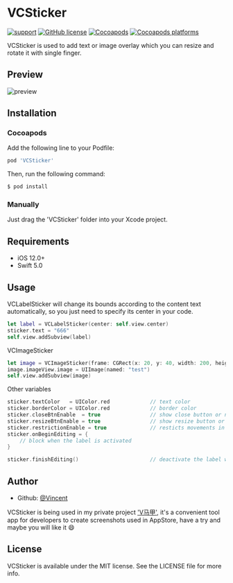 # VCSticker

[![support](https://img.shields.io/badge/support-ios%2012.0+-orange.svg)](#)
[![GitHub license](https://img.shields.io/github/license/vincent111000/VCSticker)](https://github.com/vincent111000/VCSticker/blob/master/LICENSE)
[![Cocoapods](https://img.shields.io/cocoapods/v/VCSticker)](https://cocoapods.org/pods/VCSticker)
[![Cocoapods platforms](https://img.shields.io/cocoapods/p/VCSticker)](https://cocoapods.org/pods/VCSticker)

VCSticker is used to add text or image overlay which you can resize and rotate it with single finger.

## Preview
![preview](/preview.gif)

## Installation
### Cocoapods
Add the following line to your Podfile:

```ruby
pod 'VCSticker'
```
Then, run the following command:

```ruby
$ pod install
```

### Manually
Just drag the 'VCSticker' folder into your Xcode project.

## Requirements
- iOS 12.0+
- Swift 5.0

## Usage

VCLabelSticker will change its bounds according to the content text automatically, so you just need to specify its center in your code. 
```Swift
let label = VCLabelSticker(center: self.view.center)
sticker.text = "666"
self.view.addSubview(label)
```
VCImageSticker 
```Swift
let image = VCImageSticker(frame: CGRect(x: 20, y: 40, width: 200, height: 200))
image.imageView.image = UIImage(named: "test")
self.view.addSubview(image)
```
Other variables
```Swift
sticker.textColor   = UIColor.red             // text color
sticker.borderColor = UIColor.red             // border color
sticker.closeBtnEnable  = true                // show close button or not
sticker.resizeBtnEnable = true                // show resize button or not
sticker.restrictionEnable = true              // resticts movements in superview bounds or not
sticker.onBeginEditing = {
    // block when the label is activated
}

sticker.finishEditing()                       // deactivate the label when necessary
```
## Author
* Github: [@Vincent](https://github.com/vincent111000)

VCSticker is being used in my private project ['V马甲'](https://apps.apple.com/cn/app/id1487954197), it's a convenient tool app for developers to create screenshots used in AppStore, have a try and maybe you will like it 😄

## License
VCSticker is available under the MIT license. See the LICENSE file for more info.
